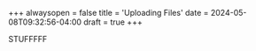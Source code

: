 +++
alwaysopen = false
title = 'Uploading Files'
date = 2024-05-08T09:32:56-04:00
draft = true
+++

STUFFFFF